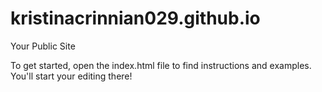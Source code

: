 kristinacrinnian029.github.io
=====================

Your Public Site

To get started, open the index.html file to find instructions and examples. You'll start your editing there!
